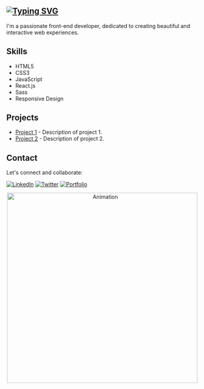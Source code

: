 <!-- Title -->
[![Typing SVG](https://readme-typing-svg.herokuapp.com?font=JetBrains+mono+nl&weight=600&duration=1000&color=5C9DCC&background=CBFF8500&multiline=true&repeat=false&width=435&lines=Hello+There!;Welcome+to+my+Projects;I+am+Valentin+from+Romania+Front-end+Developer)](https://git.io/typing-svg)
---

<!-- Description -->
I'm a passionate front-end developer, dedicated to creating beautiful and interactive web experiences.

<!-- Skills -->
## Skills

- HTML5
- CSS3
- JavaScript
- React.js
- Sass
- Responsive Design

<!-- Projects -->
## Projects

- [Project 1](link_to_project_1) - Description of project 1.
- [Project 2](link_to_project_2) - Description of project 2.

<!-- Contact -->
## Contact

Let's connect and collaborate:

[![LinkedIn](https://img.shields.io/badge/-LinkedIn-blue?style=flat&logo=linkedin)](link_to_your_LinkedIn_profile)
[![Twitter](https://img.shields.io/badge/-Twitter-blue?style=flat&logo=twitter)](link_to_your_Twitter_profile)
[![Portfolio](https://img.shields.io/badge/-Portfolio-green?style=flat&logo=appveyor)](link_to_your_portfolio_website)

<!-- Animation -->
<p align="center">
  <img src="link_to_animation.gif" alt="Animation" width="500px">
</p>

